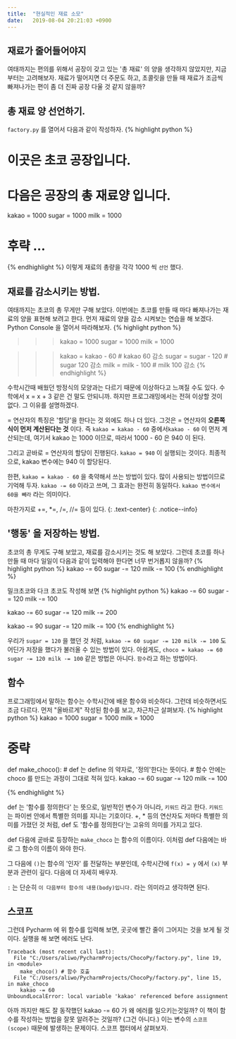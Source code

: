 ```yaml
---
title:  "현실적인 재료 소모"
date:   2019-08-04 20:21:03 +0900
---
```


## 재료가 줄어들어야지
여태까지는 편의를 위해서 공장이 갖고 있는
'총 재료' 의 양을 생각하지 않았지만,
지금 부터는 고려해보자. 재료가 떨어지면 더 주문도 하고,
초콜릿을 만들 때 재료가 조금씩 빠져나가는 편이
좀 더 진짜 공장 다울 것 같지 않을까?


## 총 재료 양 선언하기.
`factory.py` 를 열어서 다음과 같이 작성하자.
{% highlight python %}
# 이곳은 초코 공장입니다.

# 다음은 공장의 총 재료양 입니다.
kakao = 1000
sugar = 1000
milk = 1000

# 후략 ...
{% endhighlight %}
이렇게 재료의 총량을 각각 1000 씩 `선언` 했다.

## 재료를 감소시키는 방법.
여태까지는 초코의 총 무게만 구해 보았다.
이번에는 초코를 만들 때 마다 빠져나가는 재료의 양을 표현해 보려고 한다.
먼저 재료의 양을 감소 시켜보는 연습을 해 보겠다.
Python Console 을 열어서 따라해보자.
{% highlight python %}
>>> kakao = 1000
>>> sugar = 1000
>>> milk = 1000

>>> kakao = kakao - 60 # kakao 60 감소
>>> sugar = sugar - 120 # sugar 120 감소
>>> milk = milk - 100 # milk 100 감소
{% endhighlight %}

수학시간때 배웠던 방정식의 모양과는 다르기 때문에 이상하다고 느껴질 수도 있다.
수학에서 x = x + 3 같은 건 말도 안되니까. 하지만 프로그래밍에서는 전혀 이상할 것이 없다.
그 이유를 설명하겠다.

= 연산자의 특징은 '할당'을 한다는 것 외에도 하나 더 있다. 그것은
= 연산자의 **오른쪽 식이 먼저 계산된다는 것** 이다.
즉 `kakao = kakao - 60` 중에서`kakao - 60` 이 먼저 계산되는데, 
여기서 kakao 는 1000 이므로, 따라서 1000 - 60 은 940 이 된다.

그리고 곧바로 = 연산자의 할당이 진행된다. `kakao = 940` 이 실행되는 것이다. 최종적으로,
kakao 변수에는 940 이 할당된다.

한편, `kakao = kakao - 60` 을 축약해서 쓰는 방법이 있다. 많이 사용되는 방법이므로 기억해 두자.
`kakao -= 60` 이라고 쓰며, 그 효과는 완전히 동일하다. `kakao 변수에서 60을 빼라` 라는 의미이다.

마찬가지로 +=, *=, /=, //= 등이 있다.
{: .text-center}
{: .notice--info}


## '행동' 을 저장하는 방법.
초코의 총 무게도 구해 보았고, 재료를 감소시키는 것도 해 보았다.
그런데 초코를 하나 만들 때 마다 일일이 다음과 같이 입력해야 한다면
너무 번거롭지 않을까?
{% highlight python %}
kakao -= 60
sugar -= 120
milk -= 100
{% endhighlight %}

밀크초코와 다크 초코도 작성해 보면
{% highlight python %}
kakao -= 60
sugar -= 120
milk -= 100

kakao -= 60
sugar -= 120
milk -= 200

kakao -= 90
sugar -= 120
milk -= 100
{% endhighlight %}

우리가 `sugar = 120` 을 했던 것 처럼, `kakao -= 60 sugar -= 120 milk -= 100` 도
어딘가 저장을 했다가 불러올 수 있는 방법이 있다.
아쉽게도, `choco = kakao -= 60 sugar -= 120 milk -= 100` 같은 방법은 아니다.
`함수`라고 하는 방법이다.

## 함수
프로그래밍에서 말하는 함수는 수학시간에 배운 함수와 비슷하다. 그런데 비슷하면서도
조금 다르다.
먼저 "올바르게" 작성된 함수를 보고, 차근차근 살펴보자.
{% highlight python %}
kakao = 1000
sugar = 1000
milk = 1000

# 중략

def make_choco(): # def 는 define 의 약자로, '정의'한다는 뜻이다.
    # 함수 안에는 choco 를 만드는 과정이 그대로 적혀 있다.
    kakao -= 60
    sugar -= 120
    milk -= 100

{% endhighlight %}

def 는 '함수를 정의한다' 는 뜻으로, 일반적인 변수가 아니라, `키워드` 라고 한다.
`키워드` 는 파이썬 안에서 특별한 의미를 지니는 기호이다. +, * 등의 연산자도
저마다 특별한 의미를 가졌던 것 처럼, def 도 '함수를 정의한다'는 고유의 의미를 가지고 있다.

def 다음에 곧바로 등장하는 `make_choco` 는 함수의 이름이다. 이처럼
def 다음에는 바로 그 함수의 이름이 와야 한다.

그 다음에 `()`는 함수의 '인자' 를 전달하는 부분인데, 
수학시간에 `f(x) = y` 에서 `(x)` 부분과 관련이 깊다. 다음에 더 자세히 배우자.

`:` 는 단순히 `이 다음부터 함수의 내용(body)입니다.` 라는 의미라고 생각하면 된다.

## 스코프
그런데 Pycharm 에 위 함수를 입력해 보면, 곳곳에 빨간 줄이 그어지는 것을
보게 될 것이다. 실행을 해 보면 에러도 난다.
```
Traceback (most recent call last):
  File "C:/Users/aliwo/PycharmProjects/ChocoPy/factory.py", line 19, in <module>
    make_choco() # 함수 호출
  File "C:/Users/aliwo/PycharmProjects/ChocoPy/factory.py", line 15, in make_choco
    kakao -= 60
UnboundLocalError: local variable 'kakao' referenced before assignment
```
아까 까지만 해도 잘 동작했던 kakao -= 60 가 왜 에러를 일으키는것일까?
이 책이 함수를 작성하는 방법을 잘못 알려주는 것일까? (그건 아니다.)
이는 변수의 `스코프(scope)` 때문에 발생하는 문제이다. 스코프 챕터에서 살펴보자.






